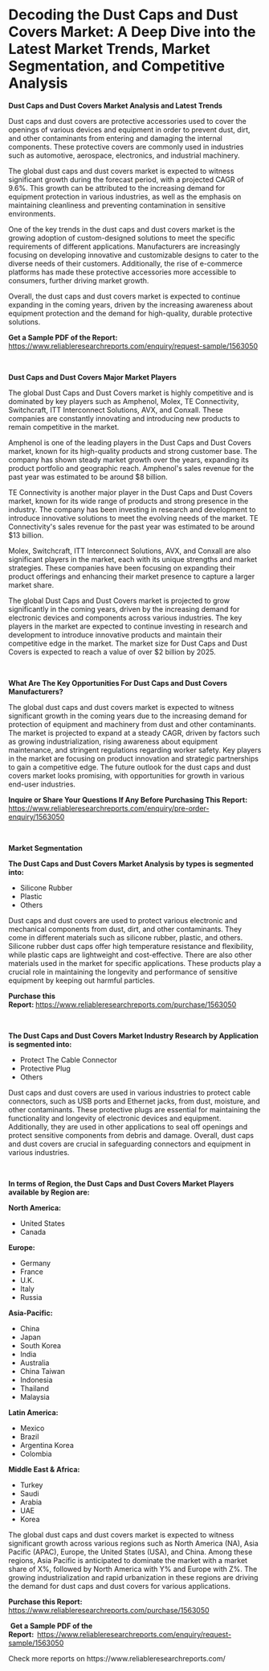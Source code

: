 <p><h1>Decoding the Dust Caps and Dust Covers Market: A Deep Dive into the Latest Market Trends, Market Segmentation, and Competitive Analysis</h1></p><p><strong>Dust Caps and Dust Covers Market Analysis and Latest Trends</strong></p>
<p><p>Dust caps and dust covers are protective accessories used to cover the openings of various devices and equipment in order to prevent dust, dirt, and other contaminants from entering and damaging the internal components. These protective covers are commonly used in industries such as automotive, aerospace, electronics, and industrial machinery.</p><p>The global dust caps and dust covers market is expected to witness significant growth during the forecast period, with a projected CAGR of 9.6%. This growth can be attributed to the increasing demand for equipment protection in various industries, as well as the emphasis on maintaining cleanliness and preventing contamination in sensitive environments.</p><p>One of the key trends in the dust caps and dust covers market is the growing adoption of custom-designed solutions to meet the specific requirements of different applications. Manufacturers are increasingly focusing on developing innovative and customizable designs to cater to the diverse needs of their customers. Additionally, the rise of e-commerce platforms has made these protective accessories more accessible to consumers, further driving market growth.</p><p>Overall, the dust caps and dust covers market is expected to continue expanding in the coming years, driven by the increasing awareness about equipment protection and the demand for high-quality, durable protective solutions.</p></p>
<p><strong>Get a Sample PDF of the Report:&nbsp;</strong> <a href="https://www.reliableresearchreports.com/enquiry/request-sample/1563050">https://www.reliableresearchreports.com/enquiry/request-sample/1563050</a></p>
<p>&nbsp;</p>
<p><strong>Dust Caps and Dust Covers Major Market Players</strong></p>
<p><p>The global Dust Caps and Dust Covers market is highly competitive and is dominated by key players such as Amphenol, Molex, TE Connectivity, Switchcraft, ITT Interconnect Solutions, AVX, and Conxall. These companies are constantly innovating and introducing new products to remain competitive in the market.</p><p>Amphenol is one of the leading players in the Dust Caps and Dust Covers market, known for its high-quality products and strong customer base. The company has shown steady market growth over the years, expanding its product portfolio and geographic reach. Amphenol's sales revenue for the past year was estimated to be around $8 billion.</p><p>TE Connectivity is another major player in the Dust Caps and Dust Covers market, known for its wide range of products and strong presence in the industry. The company has been investing in research and development to introduce innovative solutions to meet the evolving needs of the market. TE Connectivity's sales revenue for the past year was estimated to be around $13 billion.</p><p>Molex, Switchcraft, ITT Interconnect Solutions, AVX, and Conxall are also significant players in the market, each with its unique strengths and market strategies. These companies have been focusing on expanding their product offerings and enhancing their market presence to capture a larger market share.</p><p>The global Dust Caps and Dust Covers market is projected to grow significantly in the coming years, driven by the increasing demand for electronic devices and components across various industries. The key players in the market are expected to continue investing in research and development to introduce innovative products and maintain their competitive edge in the market. The market size for Dust Caps and Dust Covers is expected to reach a value of over $2 billion by 2025.</p></p>
<p>&nbsp;</p>
<p><strong>What Are The Key Opportunities For Dust Caps and Dust Covers Manufacturers?</strong></p>
<p><p>The global dust caps and dust covers market is expected to witness significant growth in the coming years due to the increasing demand for protection of equipment and machinery from dust and other contaminants. The market is projected to expand at a steady CAGR, driven by factors such as growing industrialization, rising awareness about equipment maintenance, and stringent regulations regarding worker safety. Key players in the market are focusing on product innovation and strategic partnerships to gain a competitive edge. The future outlook for the dust caps and dust covers market looks promising, with opportunities for growth in various end-user industries.</p></p>
<p><strong>Inquire or Share Your Questions If Any Before Purchasing This Report:</strong> <a href="https://www.reliableresearchreports.com/enquiry/pre-order-enquiry/1563050">https://www.reliableresearchreports.com/enquiry/pre-order-enquiry/1563050</a></p>
<p>&nbsp;</p>
<p><strong>Market Segmentation</strong></p>
<p><strong>The Dust Caps and Dust Covers Market Analysis by types is segmented into:</strong></p>
<p><ul><li>Silicone Rubber</li><li>Plastic</li><li>Others</li></ul></p>
<p><p>Dust caps and dust covers are used to protect various electronic and mechanical components from dust, dirt, and other contaminants. They come in different materials such as silicone rubber, plastic, and others. Silicone rubber dust caps offer high temperature resistance and flexibility, while plastic caps are lightweight and cost-effective. There are also other materials used in the market for specific applications. These products play a crucial role in maintaining the longevity and performance of sensitive equipment by keeping out harmful particles.</p></p>
<p><strong>Purchase this Report:&nbsp;</strong><a href="https://www.reliableresearchreports.com/purchase/1563050">https://www.reliableresearchreports.com/purchase/1563050</a></p>
<p>&nbsp;</p>
<p><strong>The Dust Caps and Dust Covers Market Industry Research by Application is segmented into:</strong></p>
<p><ul><li>Protect The Cable Connector</li><li>Protective Plug</li><li>Others</li></ul></p>
<p><p>Dust caps and dust covers are used in various industries to protect cable connectors, such as USB ports and Ethernet jacks, from dust, moisture, and other contaminants. These protective plugs are essential for maintaining the functionality and longevity of electronic devices and equipment. Additionally, they are used in other applications to seal off openings and protect sensitive components from debris and damage. Overall, dust caps and dust covers are crucial in safeguarding connectors and equipment in various industries.</p></p>
<p>&nbsp;</p>
<p><strong>In terms of Region, the Dust Caps and Dust Covers Market Players available by Region are:</strong></p>
<p>
    <p> <strong> North America: </strong>
        <ul>
            <li>United States</li>
            <li>Canada</li>
        </ul>
        </p> 
    <p> <strong> Europe: </strong>
        <ul>
            <li>Germany</li>
            <li>France</li>
            <li>U.K.</li>
            <li>Italy</li>
            <li>Russia</li>
        </ul>
        </p> 
    <p> <strong> Asia-Pacific: </strong>
        <ul>
            <li>China</li>
            <li>Japan</li>
            <li>South Korea</li>
            <li>India</li>
            <li>Australia</li>
            <li>China Taiwan</li>
            <li>Indonesia</li>
            <li>Thailand</li>
            <li>Malaysia</li>
        </ul>
        </p> 
    <p> <strong> Latin America: </strong>
        <ul>
            <li>Mexico</li>
            <li>Brazil</li>
            <li>Argentina Korea</li>
            <li>Colombia</li>
        </ul>
        </p> 
    <p> <strong> Middle East & Africa: </strong>
        <ul>
            <li>Turkey</li>
            <li>Saudi</li>
            <li>Arabia</li>
            <li>UAE</li>
            <li>Korea</li>
        </ul>
    </p>
    </p>
<p><p>The global dust caps and dust covers market is expected to witness significant growth across various regions such as North America (NA), Asia Pacific (APAC), Europe, the United States (USA), and China. Among these regions, Asia Pacific is anticipated to dominate the market with a market share of X%, followed by North America with Y% and Europe with Z%. The growing industrialization and rapid urbanization in these regions are driving the demand for dust caps and dust covers for various applications.</p></p>
<p><strong>Purchase this Report: </strong><a href="https://www.reliableresearchreports.com/purchase/1563050">https://www.reliableresearchreports.com/purchase/1563050</a></p>
<p>&nbsp;<strong>Get a Sample PDF of the Report:&nbsp;&nbsp;</strong><a href="https://www.reliableresearchreports.com/enquiry/request-sample/1563050">https://www.reliableresearchreports.com/enquiry/request-sample/1563050</a></p>
<p><strong></strong></p>
<p>Check more reports on https://www.reliableresearchreports.com/</p>